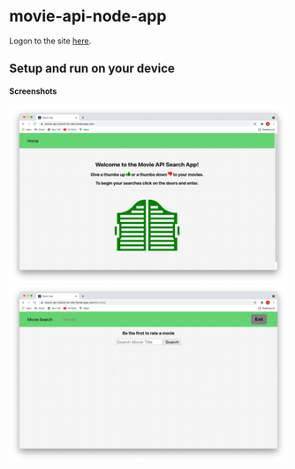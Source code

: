 # movie-api-node-app

Logon to the site [here](movie-api-search-to-rate.herokuapp.com).

## Setup and run on your device

#### Screenshots

![Landing Page](Screenshots/LandingPage.png)
![Search and first rate](Screenshots/MovieSearch1.png)
